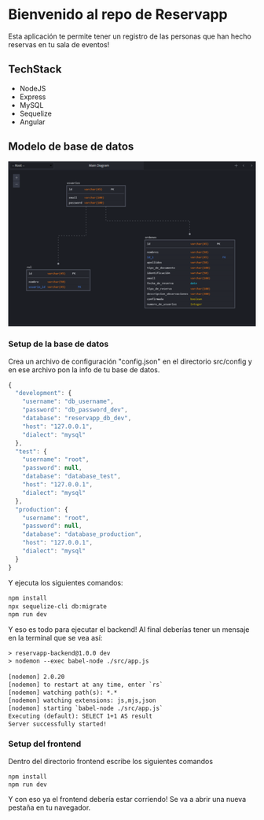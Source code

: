 # Bienvenido al repo de Reservapp

Esta aplicación te permite tener un registro de las personas que han hecho reservas en tu sala de eventos!

## TechStack

- NodeJS
- Express
- MySQL
- Sequelize
- Angular

## Modelo de base de datos

<img src="./readme-media/DB_MODEL.PNG" alt="Db Model" title="database">

### Setup de la base de datos

Crea un archivo de configuración "config.json" en el directorio src/config y en ese archivo pon la info de tu base de datos.

```javascript
{
  "development": {
    "username": "db_username",
    "password": "db_password_dev",
    "database": "reservapp_db_dev",
    "host": "127.0.0.1",
    "dialect": "mysql"
  },
  "test": {
    "username": "root",
    "password": null,
    "database": "database_test",
    "host": "127.0.0.1",
    "dialect": "mysql"
  },
  "production": {
    "username": "root",
    "password": null,
    "database": "database_production",
    "host": "127.0.0.1",
    "dialect": "mysql"
  }
}
```

Y ejecuta los siguientes comandos:

```bash
npm install
npx sequelize-cli db:migrate
npm run dev
```

Y eso es todo para ejecutar el backend! Al final deberías tener un mensaje en la terminal que se vea así:

```
> reservapp-backend@1.0.0 dev
> nodemon --exec babel-node ./src/app.js

[nodemon] 2.0.20
[nodemon] to restart at any time, enter `rs`
[nodemon] watching path(s): *.*
[nodemon] watching extensions: js,mjs,json
[nodemon] starting `babel-node ./src/app.js`
Executing (default): SELECT 1+1 AS result
Server successfully started!
```

### Setup del frontend

Dentro del directorio frontend escribe los siguientes comandos

```
npm install
npm run dev
```

Y con eso ya el frontend debería estar corriendo! Se va a abrir una nueva pestaña en tu navegador.
